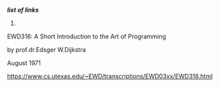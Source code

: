 ***list of links***


1.
EWD316: A Short Introduction to the Art of Programming

by prof.dr.Edsger W.Dijkstra

August 1971

https://www.cs.utexas.edu/~EWD/transcriptions/EWD03xx/EWD316.html

